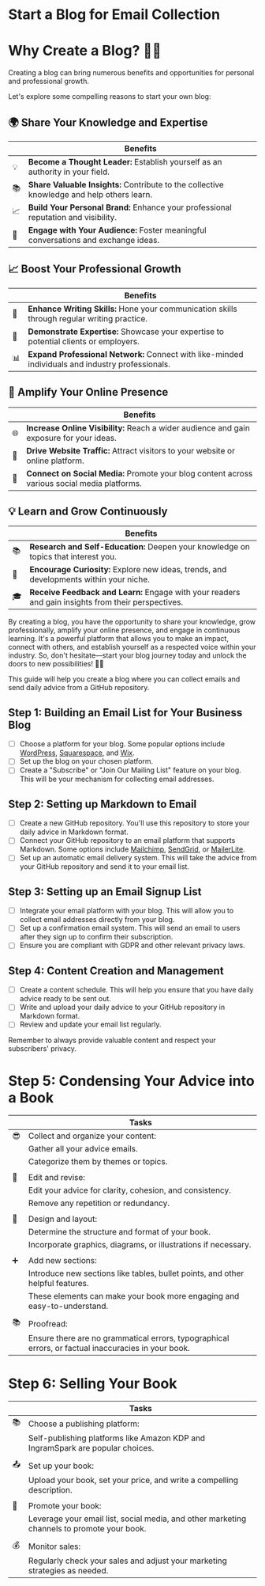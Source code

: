 # Start a Blog for Email Collection

# Why Create a Blog? 📝✨

Creating a blog can bring numerous benefits and opportunities for personal and professional growth. 

Let's explore some compelling reasons to start your own blog:

## 🌍 Share Your Knowledge and Expertise

|    | Benefits                                                                                        |
|----|-------------------------------------------------------------------------------------------------|
| 💡 | **Become a Thought Leader:** Establish yourself as an authority in your field.                   |
| 📚 | **Share Valuable Insights:** Contribute to the collective knowledge and help others learn.       |
| 📈 | **Build Your Personal Brand:** Enhance your professional reputation and visibility.              |
| 💬 | **Engage with Your Audience:** Foster meaningful conversations and exchange ideas.                |

## 📈 Boost Your Professional Growth

|    | Benefits                                                                                        |
|----|-------------------------------------------------------------------------------------------------|
| 📝 | **Enhance Writing Skills:** Hone your communication skills through regular writing practice.     |
| 🎯 | **Demonstrate Expertise:** Showcase your expertise to potential clients or employers.             |
| 📊 | **Expand Professional Network:** Connect with like-minded individuals and industry professionals.|

## 📢 Amplify Your Online Presence

|    | Benefits                                                                                        |
|----|-------------------------------------------------------------------------------------------------|
| 🌐 | **Increase Online Visibility:** Reach a wider audience and gain exposure for your ideas.          |
| 🚀 | **Drive Website Traffic:** Attract visitors to your website or online platform.                   |
| 📱 | **Connect on Social Media:** Promote your blog content across various social media platforms.     |

## 💡 Learn and Grow Continuously

|    | Benefits                                                                                        |
|----|-------------------------------------------------------------------------------------------------|
| 📚 | **Research and Self-Education:** Deepen your knowledge on topics that interest you.               |
| 🌱 | **Encourage Curiosity:** Explore new ideas, trends, and developments within your niche.           |
| 🎓 | **Receive Feedback and Learn:** Engage with your readers and gain insights from their perspectives.|

By creating a blog, you have the opportunity to share your knowledge, grow professionally, amplify your online presence, and engage in continuous learning. It's a powerful platform that allows you to make an impact, connect with others, and establish yourself as a respected voice within your industry. So, don't hesitate—start your blog journey today and unlock the doors to new possibilities! 🚀✨


This guide will help you create a blog where you can collect emails and send daily advice from a GitHub repository. 

## Step 1: Building an Email List for Your Business Blog
- [ ] Choose a platform for your blog. Some popular options include [WordPress](https://wordpress.org/), [Squarespace](https://www.squarespace.com/), and [Wix](https://www.wix.com/).
- [ ] Set up the blog on your chosen platform.
- [ ] Create a "Subscribe" or "Join Our Mailing List" feature on your blog. This will be your mechanism for collecting email addresses. 

## Step 2: Setting up Markdown to Email
- [ ] Create a new GitHub repository. You'll use this repository to store your daily advice in Markdown format.
- [ ] Connect your GitHub repository to an email platform that supports Markdown. Some options include [Mailchimp](https://mailchimp.com/), [SendGrid](https://sendgrid.com/), or [MailerLite](https://www.mailerlite.com/).
- [ ] Set up an automatic email delivery system. This will take the advice from your GitHub repository and send it to your email list. 

## Step 3: Setting up an Email Signup List
- [ ] Integrate your email platform with your blog. This will allow you to collect email addresses directly from your blog.
- [ ] Set up a confirmation email system. This will send an email to users after they sign up to confirm their subscription. 
- [ ] Ensure you are compliant with GDPR and other relevant privacy laws.

## Step 4: Content Creation and Management
- [ ] Create a content schedule. This will help you ensure that you have daily advice ready to be sent out. 
- [ ] Write and upload your daily advice to your GitHub repository in Markdown format.
- [ ] Review and update your email list regularly.

Remember to always provide valuable content and respect your subscribers' privacy.

# Step 5: Condensing Your Advice into a Book

|    | Tasks                                                                       |
|----|-----------------------------------------------------------------------------|
| 😎 | Collect and organize your content:                                           |
|    | Gather all your advice emails.                                              |
|    | Categorize them by themes or topics.                                        |
|    |                                                                             |
| 📝 | Edit and revise:                                                            |
|    | Edit your advice for clarity, cohesion, and consistency.                    |
|    | Remove any repetition or redundancy.                                        |
|    |                                                                             |
| 🎨 | Design and layout:                                                          |
|    | Determine the structure and format of your book.                            |
|    | Incorporate graphics, diagrams, or illustrations if necessary.              |
|    |                                                                             |
| ➕ | Add new sections:                                                           |
|    | Introduce new sections like tables, bullet points, and other helpful features.|
|    | These elements can make your book more engaging and easy-to-understand.      |
|    |                                                                             |
| 📚 | Proofread:                                                                  |
|    | Ensure there are no grammatical errors, typographical errors, or factual inaccuracies in your book. |

# Step 6: Selling Your Book

|    | Tasks                                                                     |
|----|---------------------------------------------------------------------------|
| 📚 | Choose a publishing platform:                                              |
|    | Self-publishing platforms like Amazon KDP and IngramSpark are popular choices.|
|    |                                                                           |
| 📤 | Set up your book:                                                         |
|    | Upload your book, set your price, and write a compelling description.      |
|    |                                                                           |
| 📣 | Promote your book:                                                        |
|    | Leverage your email list, social media, and other marketing channels to promote your book.|
|    |                                                                           |
| 💰 | Monitor sales:                                                            |
|    | Regularly check your sales and adjust your marketing strategies as needed. |

                                                                